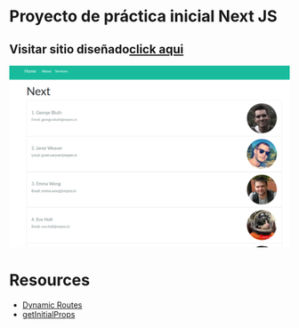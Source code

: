 # Proyecto de práctica inicial Next JS
## Visitar sitio diseñado[click aqui](https://first-project-next.vercel.app/)
![](screenshot.png)

# Resources
* [Dynamic Routes](https://nextjs.org/docs/routing/dynamic-routes)
* [getInitialProps](https://nextjs.org/docs/api-reference/data-fetching/getInitialProps)
